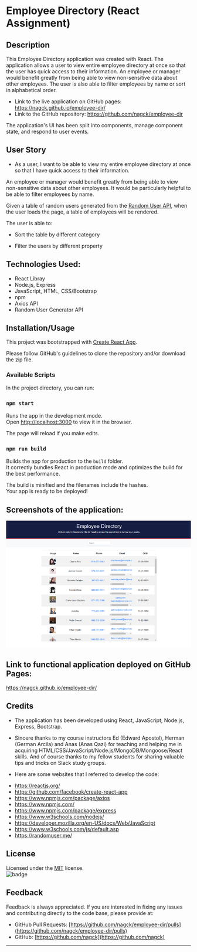 # Employee Directory (React Assignment)
## Description
This Employee Directory application was created with React. The application allows a user to view entire employee directory at once so that the user has quick access to their information. An employee or manager would benefit greatly from being able to view non-sensitive data about other employees. The user is also able to filter employees by name or sort in alphabetical order.

- Link to the live application on GitHub pages: https://nagck.github.io/employee-dir/
- Link to the GitHub repository: https://github.com/nagck/employee-dir

The application's UI has been split into components, manage component state, and respond to user events.

## User Story
* As a user, I want to be able to view my entire employee directory at once so that I have quick access to their information.

An employee or manager would benefit greatly from being able to view non-sensitive data about other employees. It would be particularly helpful to be able to filter employees by name.

Given a table of random users generated from the [Random User API](https://randomuser.me/), when the user loads the page, a table of employees will be rendered. 

The user is able to:

  * Sort the table by different category

  * Filter the users by different property

## Technologies Used: 
* React Libray
* Node.js, Express
* JavaScript, HTML, CSS/Bootstrap
* npm
* Axios API
* Random User Generator API

## Installation/Usage

This project was bootstrapped with [Create React App](https://github.com/facebook/create-react-app).

Please follow GitHub's guidelines to clone the repository and/or download the zip file. 

### Available Scripts

In the project directory, you can run:

### `npm start`

Runs the app in the development mode.\
Open [http://localhost:3000](http://localhost:3000) to view it in the browser.

The page will reload if you make edits.

### `npm run build`

Builds the app for production to the `build` folder.\
It correctly bundles React in production mode and optimizes the build for the best performance.

The build is minified and the filenames include the hashes.\
Your app is ready to be deployed!

## Screenshots of the application:

![image](assets/employee-dir-01.png)


## Link to functional application deployed on GitHub Pages:

https://nagck.github.io/employee-dir/

## Credits

- The application has been developed using React, JavaScript, Node.js, Express, Bootstrap. 

- Sincere thanks to my course instructors Ed (Edward Apostol), Herman (German Arcila) and Anas (Anas Qazi) for teaching and helping me in acquiring HTML/CSS/JavaScript/Node.js/MongoDB/Mongoose/React  skills. And of course thanks to my fellow students for sharing valuable tips and tricks on Slack study groups.

- Here are some websites that I referred to develop the code:
* https://reactjs.org/
* https://github.com/facebook/create-react-app
* https://www.npmjs.com/package/axios
* https://www.npmjs.com/
* https://www.npmjs.com/package/express
* https://www.w3schools.com/nodejs/
* https://developer.mozilla.org/en-US/docs/Web/JavaScript
* https://www.w3schools.com/js/default.asp
* https://randomuser.me/

## License
Licensed under the [MIT](https://choosealicense.com/licenses/mit/) license.<br>
![badge](https://img.shields.io/badge/license-mit-brightgreen)<br />
## Feedback
Feedback is always appreciated. If you are interested in fixing any issues and contributing directly to the code base, please provide at:
- GitHub Pull Requests: [https://github.com/nagck/employee-dir/pulls](https://github.com/nagck/employee-dir/pulls)
- GitHub: [https://github.com/nagck](https://github.com/nagck)

---
